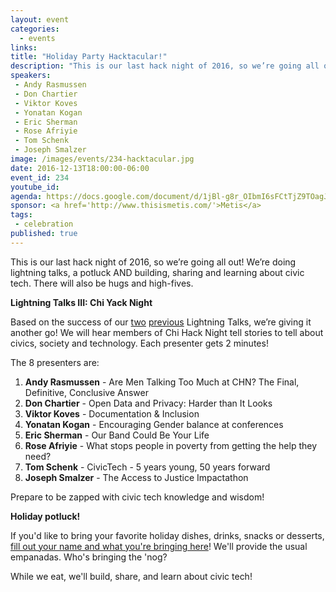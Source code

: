 ```yaml
---
layout: event
categories: 
  - events
links:
title: "Holiday Party Hacktacular!"
description: "This is our last hack night of 2016, so we’re going all out! We’re doing lightning talks, a potluck AND building, sharing and learning about civic tech. There will also be hugs and high-fives. Prepare to eat yummy food be zapped with civic tech knowledge and wisdom!"
speakers:
 - Andy Rasmussen
 - Don Chartier
 - Viktor Koves
 - Yonatan Kogan
 - Eric Sherman
 - Rose Afriyie
 - Tom Schenk
 - Joseph Smalzer
image: /images/events/234-hacktacular.jpg
date: 2016-12-13T18:00:00-06:00
event_id: 234
youtube_id: 
agenda: https://docs.google.com/document/d/1jBl-g8r_OIbmI6sFCtTjZ9TOagJk2OYIZ-yB7U20tX4/edit#
sponsor: <a href='http://www.thisismetis.com/'>Metis</a>
tags: 
 - celebration
published: true
---
```


This is our last hack night of 2016, so we’re going all out! We’re doing lightning talks, a potluck AND building, sharing and learning about civic tech. There will also be hugs and high-fives.

**Lightning Talks III: Chi Yack Night**

Based on the success of our [two](https://chihacknight.org/blog/2016/04/15/tales-from-200.html) [previous](https://chihacknight.org/blog/2016/07/21/lightning-talks-part-deux.html) Lightning Talks, we’re giving it another go! We will hear members of Chi Hack Night tell stories to tell about civics, society and technology. Each presenter gets 2 minutes!

The 8 presenters are:

1. **Andy Rasmussen** - Are Men Talking Too Much at CHN? The Final, Definitive, Conclusive Answer
1. **Don Chartier** - Open Data and Privacy: Harder than It Looks
1. **Viktor Koves** - Documentation & Inclusion
1. **Yonatan Kogan** - Encouraging Gender balance at conferences
1. **Eric Sherman** - Our Band Could Be Your Life
1. **Rose Afriyie** - What stops people in poverty from getting the help they need?
1. **Tom Schenk** - CivicTech - 5 years young, 50 years forward
1. **Joseph Smalzer** - The Access to Justice Impactathon

Prepare to be zapped with civic tech knowledge and wisdom!

**Holiday potluck!**

If you'd like to bring your favorite holiday dishes, drinks, snacks or desserts, [fill out your name and what you're bringing here](https://docs.google.com/spreadsheets/d/1ism_8uFPMQKGNPOHzc6pHBsweOygr2z9tj9cjQJx1DU/edit#gid=0)! We'll provide the usual empanadas. Who's bringing the 'nog?

While we eat, we'll build, share, and learn about civic tech!